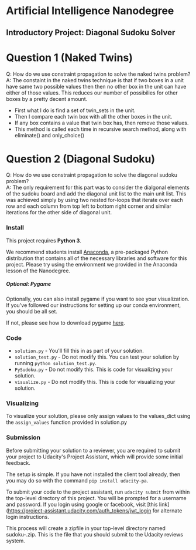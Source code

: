 # Artificial Intelligence Nanodegree
## Introductory Project: Diagonal Sudoku Solver

# Question 1 (Naked Twins)
Q: How do we use constraint propagation to solve the naked twins problem?  
A: The constaint in the naked twins technique is that if two boxes in a unit have same two possible values then then no other box in the unit can have either of those values. This reduces our number of possibilies for other boxes by a pretty decent amount.
- First what I do is find a set of twin_sets in the unit.
- Then I compare each twin box with all the other boxes in the unit.
- If any box contains a value that twin box has, then remove those values.
- This method is called each time in recursive search method, along with eliminate() and only_choice()


# Question 2 (Diagonal Sudoku)
Q: How do we use constraint propagation to solve the diagonal sudoku problem?  
A: The only requirement for this part was to consider the dialgonal elements of the sudoku board and add the diagonal unit list to the main unit list.
This was achieved simply by using two nested for-loops that iterate over each row and each column from top left to bottom right corner and similar iterations for the other side of diagonal unit.


### Install

This project requires **Python 3**.

We recommend students install [Anaconda](https://www.continuum.io/downloads), a pre-packaged Python distribution that contains all of the necessary libraries and software for this project. 
Please try using the environment we provided in the Anaconda lesson of the Nanodegree.

##### Optional: Pygame

Optionally, you can also install pygame if you want to see your visualization. If you've followed our instructions for setting up our conda environment, you should be all set.

If not, please see how to download pygame [here](http://www.pygame.org/download.shtml).

### Code

* `solution.py` - You'll fill this in as part of your solution.
* `solution_test.py` - Do not modify this. You can test your solution by running `python solution_test.py`.
* `PySudoku.py` - Do not modify this. This is code for visualizing your solution.
* `visualize.py` - Do not modify this. This is code for visualizing your solution.

### Visualizing

To visualize your solution, please only assign values to the values_dict using the ```assign_values``` function provided in solution.py

### Submission
Before submitting your solution to a reviewer, you are required to submit your project to Udacity's Project Assistant, which will provide some initial feedback.  

The setup is simple.  If you have not installed the client tool already, then you may do so with the command `pip install udacity-pa`.  

To submit your code to the project assistant, run `udacity submit` from within the top-level directory of this project.  You will be prompted for a username and password.  If you login using google or facebook, visit [this link](https://project-assistant.udacity.com/auth_tokens/jwt_login for alternate login instructions.

This process will create a zipfile in your top-level directory named sudoku-<id>.zip.  This is the file that you should submit to the Udacity reviews system.


